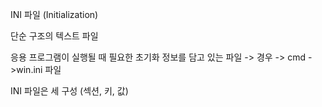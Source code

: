 INI 파일 (Initialization)

단순 구조의 텍스트 파일

응용 프로그램이 실행될 때 필요한 초기화 정보를 담고 있는 파일 ->  경우 -> cmd ->win.ini 파일

INI 파일은 세 구성 (섹션, 키, 값)
